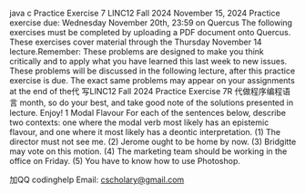 java c Practice Exercise 7 LINC12 Fall 2024 November 15, 2024 Practice exercise due: Wednesday November 20th, 23:59 on Quercus The following exercises must be completed by uploading a PDF document onto Quercus.  These exercises cover material through the Thursday November 14 lecture.Remember: These problems are designed to make you think critically and to apply what you have learned this last week to new issues.  These problems will be discussed in the following lecture, after this practice exercise is due.  The exact same problems may appear on your assignments at the end of the代 写LINC12 Fall 2024 Practice Exercise 7R 代做程序编程语言 month, so do your best, and take good note of the solutions presented in lecture. Enjoy! 1           Modal Flavour For each of the sentences below, describe two contexts: one where the modal verb most likely has an epistemic flavour, and one where it most likely has a deontic interpretation. (1)    The director must not see me. (2)    Jerome ought to be home by now. (3)    Bridgitte may vote on this motion. (4)    The marketing team should be working in the office on Friday. (5)    You have to know how to use Photoshop.

加QQ codinghelp Email: cscholary@gmail.com
